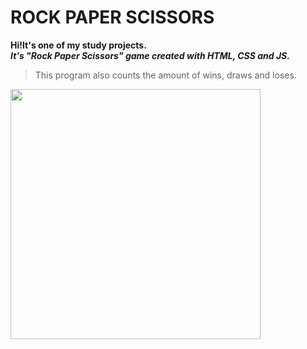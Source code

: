 # ROCK PAPER SCISSORS
**Hi!It's one of my study projects.**<br>
***It's "Rock Paper Scissors" game created with HTML, CSS and JS.***<br>
> This program also counts the amount of wins, draws and loses.
<img src="https://github.com/justlearningguy/rockpaperscissors/assets/163748552/49df6ea5-4fcc-4ee6-8d3e-6092950dd0c8" width="400px">


